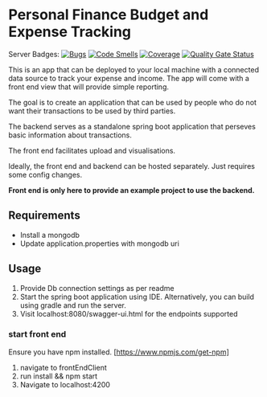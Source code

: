 # Personal Finance Budget and Expense Tracking

Server Badges: 
[![Bugs](https://sonarcloud.io/api/project_badges/measure?project=varunsdave_personal_finance_budget&metric=bugs)](https://sonarcloud.io/dashboard?id=varunsdave_personal_finance_budget)
[![Code Smells](https://sonarcloud.io/api/project_badges/measure?project=varunsdave_personal_finance_budget&metric=code_smells)](https://sonarcloud.io/dashboard?id=varunsdave_personal_finance_budget)
[![Coverage](https://sonarcloud.io/api/project_badges/measure?project=varunsdave_personal_finance_budget&metric=coverage)](https://sonarcloud.io/dashboard?id=varunsdave_personal_finance_budget)
[![Quality Gate Status](https://sonarcloud.io/api/project_badges/measure?project=varunsdave_personal_finance_budget&metric=alert_status)](https://sonarcloud.io/dashboard?id=varunsdave_personal_finance_budget)


This is an app that can be deployed to your local machine with a connected data source 
to track your expense and income. The app will come with a front end view that will provide
simple reporting. 

The goal is to create an application that can be used by people who do not want their
transactions to be used by third parties. 

The backend serves as a standalone spring boot application that perseves basic information about
transactions. 

The front end facilitates upload and visualisations. 

Ideally, the front end and backend can be hosted separately. Just requires some config changes. 

**Front end is only here to provide an example project to use the backend.**

## Requirements

* Install a mongodb
* Update application.properties with mongodb uri

## Usage
1. Provide Db connection settings as per readme
2. Start the spring boot application using IDE. Alternatively, you can build using gradle and run the server.  
3. Visit localhost:8080/swagger-ui.html for the endpoints supported

### start front end
Ensure you have npm installed. [https://www.npmjs.com/get-npm]
1. navigate to frontEndClient
2. run install && npm start
3. Navigate to localhost:4200
